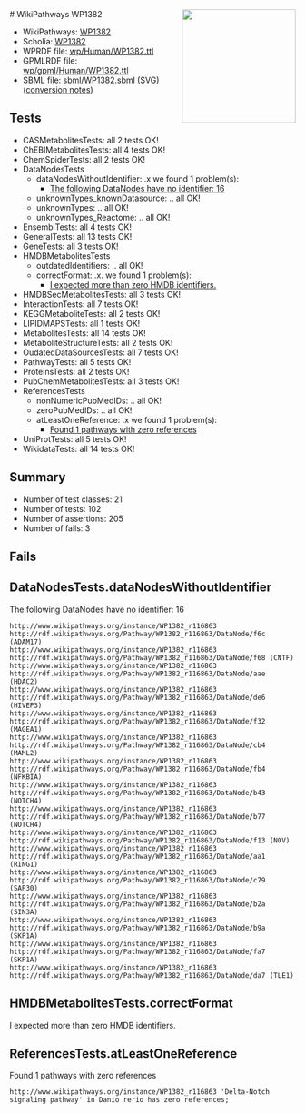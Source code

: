 <img style="float: right; width: 200px" src="../logo.png" />
# WikiPathways WP1382

* WikiPathways: [WP1382](https://identifiers.org/wikipathways:WP1382)
* Scholia: [WP1382](https://scholia.toolforge.org/wikipathways/WP1382)
* WPRDF file: [wp/Human/WP1382.ttl](../wp/Human/WP1382.ttl)
* GPMLRDF file: [wp/gpml/Human/WP1382.ttl](../wp/gpml/Human/WP1382.ttl)
* SBML file: [sbml/WP1382.sbml](../sbml/WP1382.sbml) ([SVG](../sbml/WP1382.svg)) ([conversion notes](../sbml/WP1382.txt))

## Tests
* CASMetabolitesTests: all 2 tests OK!
* ChEBIMetabolitesTests: all 4 tests OK!
* ChemSpiderTests: all 2 tests OK!
* DataNodesTests
    * dataNodesWithoutIdentifier: .x we found 1 problem(s):
        * [The following DataNodes have no identifier: 16](#8792c496)
    * unknownTypes_knownDatasource: .. all OK!
    * unknownTypes: .. all OK!
    * unknownTypes_Reactome: .. all OK!
* EnsemblTests: all 4 tests OK!
* GeneralTests: all 13 tests OK!
* GeneTests: all 3 tests OK!
* HMDBMetabolitesTests
    * outdatedIdentifiers: .. all OK!
    * correctFormat: .x. we found 1 problem(s):
        * [I expected more than zero HMDB identifiers.](#ad154c1e)
* HMDBSecMetabolitesTests: all 3 tests OK!
* InteractionTests: all 7 tests OK!
* KEGGMetaboliteTests: all 2 tests OK!
* LIPIDMAPSTests: all 1 tests OK!
* MetabolitesTests: all 14 tests OK!
* MetaboliteStructureTests: all 2 tests OK!
* OudatedDataSourcesTests: all 7 tests OK!
* PathwayTests: all 5 tests OK!
* ProteinsTests: all 2 tests OK!
* PubChemMetabolitesTests: all 3 tests OK!
* ReferencesTests
    * nonNumericPubMedIDs: .. all OK!
    * zeroPubMedIDs: .. all OK!
    * atLeastOneReference: .x we found 1 problem(s):
        * [Found 1 pathways with zero references](#35eb778e)
* UniProtTests: all 5 tests OK!
* WikidataTests: all 14 tests OK!


## Summary

* Number of test classes: 21
* Number of tests: 102
* Number of assertions: 205
* Number of fails: 3

## Fails

<a name="8792c496" />

## DataNodesTests.dataNodesWithoutIdentifier

The following DataNodes have no identifier: 16
```
http://www.wikipathways.org/instance/WP1382_r116863 http://rdf.wikipathways.org/Pathway/WP1382_r116863/DataNode/f6c (ADAM17)
http://www.wikipathways.org/instance/WP1382_r116863 http://rdf.wikipathways.org/Pathway/WP1382_r116863/DataNode/f68 (CNTF)
http://www.wikipathways.org/instance/WP1382_r116863 http://rdf.wikipathways.org/Pathway/WP1382_r116863/DataNode/aae (HDAC2)
http://www.wikipathways.org/instance/WP1382_r116863 http://rdf.wikipathways.org/Pathway/WP1382_r116863/DataNode/de6 (HIVEP3)
http://www.wikipathways.org/instance/WP1382_r116863 http://rdf.wikipathways.org/Pathway/WP1382_r116863/DataNode/f32 (MAGEA1)
http://www.wikipathways.org/instance/WP1382_r116863 http://rdf.wikipathways.org/Pathway/WP1382_r116863/DataNode/cb4 (MAML2)
http://www.wikipathways.org/instance/WP1382_r116863 http://rdf.wikipathways.org/Pathway/WP1382_r116863/DataNode/fb4 (NFKBIA)
http://www.wikipathways.org/instance/WP1382_r116863 http://rdf.wikipathways.org/Pathway/WP1382_r116863/DataNode/b43 (NOTCH4)
http://www.wikipathways.org/instance/WP1382_r116863 http://rdf.wikipathways.org/Pathway/WP1382_r116863/DataNode/b77 (NOTCH4)
http://www.wikipathways.org/instance/WP1382_r116863 http://rdf.wikipathways.org/Pathway/WP1382_r116863/DataNode/f13 (NOV)
http://www.wikipathways.org/instance/WP1382_r116863 http://rdf.wikipathways.org/Pathway/WP1382_r116863/DataNode/aa1 (RING1)
http://www.wikipathways.org/instance/WP1382_r116863 http://rdf.wikipathways.org/Pathway/WP1382_r116863/DataNode/c79 (SAP30)
http://www.wikipathways.org/instance/WP1382_r116863 http://rdf.wikipathways.org/Pathway/WP1382_r116863/DataNode/b2a (SIN3A)
http://www.wikipathways.org/instance/WP1382_r116863 http://rdf.wikipathways.org/Pathway/WP1382_r116863/DataNode/b9a (SKP1A)
http://www.wikipathways.org/instance/WP1382_r116863 http://rdf.wikipathways.org/Pathway/WP1382_r116863/DataNode/fa7 (SKP1A)
http://www.wikipathways.org/instance/WP1382_r116863 http://rdf.wikipathways.org/Pathway/WP1382_r116863/DataNode/da7 (TLE1)
```

<a name="ad154c1e" />

## HMDBMetabolitesTests.correctFormat

I expected more than zero HMDB identifiers.
<a name="35eb778e" />

## ReferencesTests.atLeastOneReference

Found 1 pathways with zero references
```
http://www.wikipathways.org/instance/WP1382_r116863 'Delta-Notch signaling pathway' in Danio rerio has zero references; 
```

